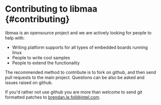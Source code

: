 Contributing to libmaa                           {#contributing} 
======================

libmaa is an opensource project and we are actively looking for people to help
with:

- Writing platform supports for all types of embedded boards running linux
- People to write cool samples
- People to extend the functionality

The recommended method to contribute is to fork on github, and then send pull
requests to the main project. Questions can be also be asked and issues raised
on github.

If you'd rather not use github you are more than welcome to send git formatted
patches to brendan.le.foll@intel.com.

